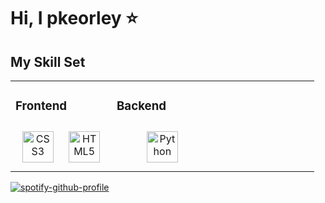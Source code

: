 # Hi, I pkeorley ⭐



## My Skill Set  

<table><tr><td valign="top" width="33%">

### Frontend  

<div align="center">  

<img style="margin: 10px" src="https://profilinator.rishav.dev/skills-assets/css3-original-wordmark.svg" alt="CSS3" height="50" />  

<img style="margin: 10px" src="https://profilinator.rishav.dev/skills-assets/html5-original-wordmark.svg" alt="HTML5" height="50" />  

</div>

</td><td valign="top" width="33%">

### Backend  

<div align="center">  

<img style="margin: 10px" src="https://profilinator.rishav.dev/skills-assets/python-original.svg" alt="Python" height="50" />  

</div>

</td><td valign="top" width="33%">

</td></tr></table>


[![spotify-github-profile](https://spotify-github-profile.vercel.app/api/view?uid=v2bdqm6yljgpwqjbc8l6xifi7&cover_image=true&theme=default)](https://github.com/kittinan/spotify-github-profile)
